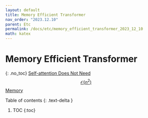 ```yaml
---
layout: default
title: Memory Efficient Transformer
nav_order: "2023.12.10"
parent: Etc
permalink: /docs/etc/memory_efficient_transformer_2023_12_10
math: katex
---
```


# Memory Efficient Transformer
{: .no_toc}
[Self-attention Does Not Need $$\mathcal{O}(n^2)$$ Memory](https://arxiv.org/abs/2112.05682)

Table of contents
{: .text-delta }
1. TOC
{:toc}



